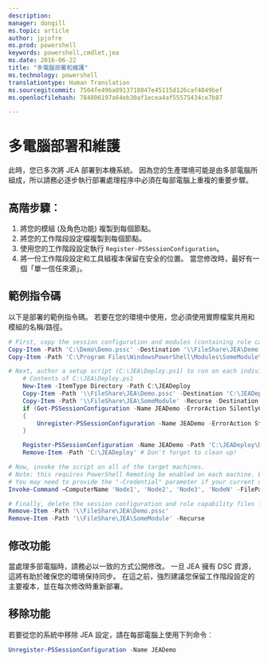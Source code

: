 ```yaml
---
description: 
manager: dongill
ms.topic: article
author: jpjofre
ms.prod: powershell
keywords: powershell,cmdlet,jea
ms.date: 2016-06-22
title: "多電腦部署和維護"
ms.technology: powershell
translationtype: Human Translation
ms.sourcegitcommit: 7504fe496a8913718847e45115d126caf4049bef
ms.openlocfilehash: 784806197a64eb30af1ecea4af55575434ce7b87

---
```


# 多電腦部署和維護
此時，您已多次將 JEA 部署到本機系統。
因為您的生產環境可能是由多部電腦所組成，所以請務必逐步執行部署處理程序中必須在每部電腦上重複的重要步驟。

## 高階步驟︰
1.  將您的模組 (及角色功能) 複製到每個節點。
2.  將您的工作階段設定檔複製到每個節點。
3.  使用您的工作階段設定執行 `Register-PSSessionConfiguration`。
4.  將一份工作階段設定和工具組複本保留在安全的位置。
當您修改時，最好有一個「單一信任來源」。

## 範例指令碼
以下是部署的範例指令碼。
若要在您的環境中使用，您必須使用實際檔案共用和模組的名稱/路徑。
```PowerShell
# First, copy the session configuration and modules (containing role capability files) onto a file share you have access to.
Copy-Item -Path 'C:\Demo\Demo.pssc' -Destination '\\FileShare\JEA\Demo.pssc'
Copy-Item -Path 'C:\Program Files\WindowsPowerShell\Modules\SomeModule\' -Recurse -Destination '\\FileShare\JEA\SomeModule'

# Next, author a setup script (C:\JEA\Deploy.ps1) to run on each individual node
    # Contents of C:\JEA\Deploy.ps1
    New-Item -ItemType Directory -Path C:\JEADeploy
    Copy-Item -Path '\\FileShare\JEA\Demo.pssc' -Destination 'C:\JEADeploy\'
    Copy-Item -Path '\\FileShare\JEA\SomeModule' -Recurse -Destination 'C:\Program Files\WindowsPowerShell\Modules' # Remember, Role Capability Files are found in modules
    if (Get-PSSessionConfiguration -Name JEADemo -ErrorAction SilentlyContinue)
    {
        Unregister-PSSessionConfiguration -Name JEADemo -ErrorAction Stop
    }

    Register-PSSessionConfiguration -Name JEADemo -Path 'C:\JEADeploy\Demo.pssc'
    Remove-Item -Path 'C:\JEADeploy' # Don't forget to clean up!

# Now, invoke the script on all of the target machines.
# Note: this requires PowerShell Remoting be enabled on each machine. Enabling PowerShell remoting is a requirement to use JEA as well.
# You may need to provide the "-Credential" parameter if your current user account does not have admin permissions on these machines.
Invoke-Command –ComputerName 'Node1', 'Node2', 'Node3', 'NodeN' -FilePath 'C:\JEA\Deploy.ps1'

# Finally, delete the session configuration and role capability files from the file share.
Remove-Item -Path '\\FileShare\JEA\Demo.pssc'
Remove-Item -Path '\\FileShare\JEA\SomeModule' -Recurse
```
## 修改功能
當處理多部電腦時，請務必以一致的方式公開修改。
一旦 JEA 擁有 DSC 資源，這將有助於確保您的環境保持同步。
在這之前，強烈建議您保留工作階段設定的主要複本，並在每次修改時重新部署。

## 移除功能
若要從您的系統中移除 JEA 設定，請在每部電腦上使用下列命令︰
```PowerShell
Unregister-PSSessionConfiguration -Name JEADemo
```




<!--HONumber=Jul16_HO1-->


